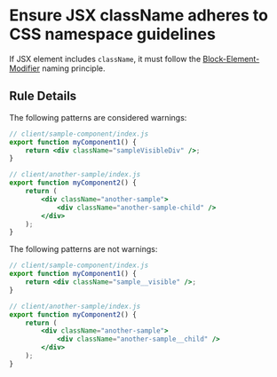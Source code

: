 # Ensure JSX className adheres to CSS namespace guidelines

If JSX element includes `className`, it must follow the [Block-Element-Modifier](https://en.bem.info/methodology/naming-convention/) naming principle.

## Rule Details

The following patterns are considered warnings:

```jsx
// client/sample-component/index.js
export function myComponent1() {
	return <div className="sampleVisibleDiv" />;
}

// client/another-sample/index.js
export function myComponent2() {
	return (
		<div className="another-sample">
			<div className="another-sample-child" />
		</div>
	);
}
```

The following patterns are not warnings:

```jsx
// client/sample-component/index.js
export function myComponent1() {
	return <div className="sample__visible" />;
}

// client/another-sample/index.js
export function myComponent2() {
	return (
		<div className="another-sample">
			<div className="another-sample__child" />
		</div>
	);
}
```
